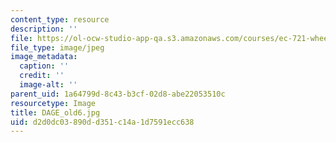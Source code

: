 ```yaml
---
content_type: resource
description: ''
file: https://ol-ocw-studio-app-qa.s3.amazonaws.com/courses/ec-721-wheelchair-design-in-developing-countries-spring-2009/d2d0dc03890dd351c14a1d7591ecc638_DAGE_old6.jpg
file_type: image/jpeg
image_metadata:
  caption: ''
  credit: ''
  image-alt: ''
parent_uid: 1a64799d-8c43-b3cf-02d8-abe22053510c
resourcetype: Image
title: DAGE_old6.jpg
uid: d2d0dc03-890d-d351-c14a-1d7591ecc638
---
```

